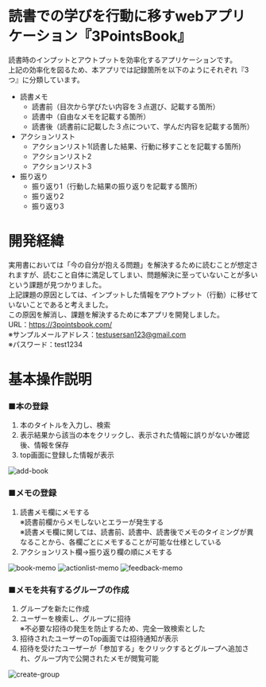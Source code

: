 # 読書での学びを行動に移すwebアプリケーション『3PointsBook』

読書時のインプットとアウトプットを効率化するアプリケーションです。  
上記の効率化を図るため、本アプリでは記録箇所を以下のようにそれぞれ『3つ』に分類しています。  
- 読書メモ
    - 読書前（目次から学びたい内容を３点選び、記載する箇所）
    - 読書中（自由なメモを記載する箇所）
    - 読書後（読書前に記載した３点について、学んだ内容を記載する箇所）
- アクションリスト
    - アクションリスト1(読書した結果、行動に移すことを記載する箇所)
    - アクションリスト2
    - アクションリスト3
- 振り返り
    - 振り返り1（行動した結果の振り返りを記載する箇所）
    - 振り返り2
    - 振り返り3  

# 開発経緯

実用書においては「今の自分が抱える問題」を解決するために読むことが想定されますが、読むこと自体に満足してしまい、問題解決に至っていないことが多いという課題が見つかりました。  
上記課題の原因としては、インプットした情報をアウトプット（行動）に移せていないことであると考えました。  
この原因を解消し、課題を解決するために本アプリを開発しました。  
URL：https://3pointsbook.com/  
※サンプルメールアドレス：testusersan123@gmail.com  
※パスワード：test1234  

# 基本操作説明  
### ■本の登録  
1. 本のタイトルを入力し、検索
2. 表示結果から該当の本をクリックし、表示された情報に誤りがないか確認後、情報を保存
3. top画面に登録した情報が表示
  
![add-book](https://raw.github.com/wiki/masa0307/3pointsbook/images/add-book.gif)

### ■メモの登録  
1. 読書メモ欄にメモする  
※読書前欄からメモしないとエラーが発生する  
※読書メモ欄に関しては、読書前、読書中、読書後でメモのタイミングが異なることから、各欄ごとにメモすることが可能な仕様としている  
2. アクションリスト欄→振り返り欄の順にメモする
  
![book-memo](https://raw.github.com/wiki/masa0307/3pointsbook/images/book-memo.gif)
![actionlist-memo](https://raw.github.com/wiki/masa0307/3pointsbook/images/actionlist-memo.gif)
![feedback-memo](https://raw.github.com/wiki/masa0307/3pointsbook/images/feedback-memo.gif)

### ■メモを共有するグループの作成
1. グループを新たに作成
2. ユーザーを検索し、グループに招待  
※不必要な招待の発生を防止するため、完全一致検索とした  
3. 招待されたユーザーのTop画面では招待通知が表示
4. 招待を受けたユーザーが「参加する」をクリックするとグループへ追加され、グループ内で公開されたメモが閲覧可能

![create-group](https://raw.github.com/wiki/masa0307/3pointsbook/images/create-group.gif)
